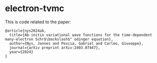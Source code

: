 # electron-tvmc

This is code related to the paper:

```text
@article{nys2024ab,
  title={Ab-initio variational wave functions for the time-dependent many-electron Schr$\backslash$" odinger equation},
  author={Nys, Jannes and Pescia, Gabriel and Carleo, Giuseppe},
  journal={arXiv preprint arXiv:2403.07447},
  year={2024}
}
```
